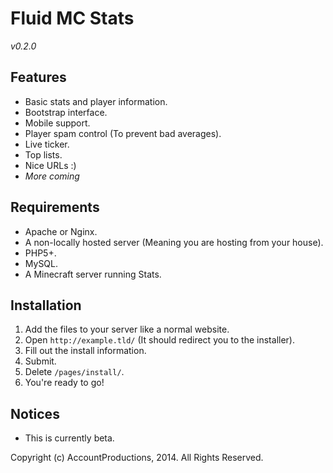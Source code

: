 # Fluid MC Stats

*v0.2.0*

## Features

- Basic stats and player information.
- Bootstrap interface.
- Mobile support.
- Player spam control (To prevent bad averages).
- Live ticker.
- Top lists.
- Nice URLs :)
- *More coming*

## Requirements

- Apache or Nginx.
- A non-locally hosted server (Meaning you are hosting from your house).
- PHP5+.
- MySQL.
- A Minecraft server running Stats.

## Installation

1. Add the files to your server like a normal website.
2. Open `http://example.tld/` (It should redirect you to the installer).
3. Fill out the install information.
4. Submit.
5. Delete `/pages/install/`.
6. You're ready to go!

## Notices

- This is currently beta.

Copyright (c) AccountProductions, 2014. All Rights Reserved.
